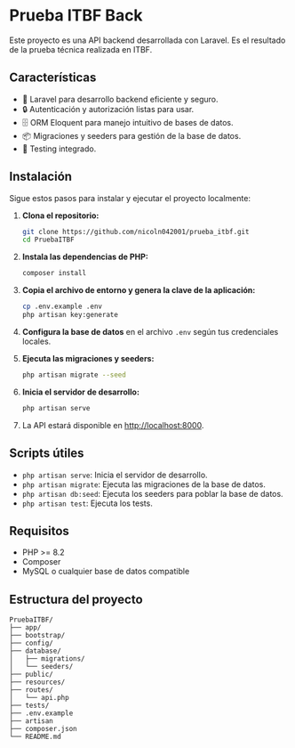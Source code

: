 # Prueba ITBF Back

Este proyecto es una API backend desarrollada con Laravel. Es el resultado de la prueba técnica realizada en ITBF.

## Características

- 🚀 Laravel para desarrollo backend eficiente y seguro.
- 🔒 Autenticación y autorización listas para usar.
- 🗄️ ORM Eloquent para manejo intuitivo de bases de datos.
- 📦 Migraciones y seeders para gestión de la base de datos.
- 🧪 Testing integrado.

## Instalación

Sigue estos pasos para instalar y ejecutar el proyecto localmente:

1. **Clona el repositorio:**
   ```bash
   git clone https://github.com/nicoln042001/prueba_itbf.git
   cd PruebaITBF
   ```

2. **Instala las dependencias de PHP:**
   ```bash
   composer install
   ```

3. **Copia el archivo de entorno y genera la clave de la aplicación:**
   ```bash
   cp .env.example .env
   php artisan key:generate
   ```

4. **Configura la base de datos** en el archivo `.env` según tus credenciales locales.

5. **Ejecuta las migraciones y seeders:**
   ```bash
   php artisan migrate --seed
   ```

6. **Inicia el servidor de desarrollo:**
   ```bash
   php artisan serve
   ```

7. La API estará disponible en [http://localhost:8000](http://localhost:8000).

## Scripts útiles

- `php artisan serve`: Inicia el servidor de desarrollo.
- `php artisan migrate`: Ejecuta las migraciones de la base de datos.
- `php artisan db:seed`: Ejecuta los seeders para poblar la base de datos.
- `php artisan test`: Ejecuta los tests.

## Requisitos

- PHP >= 8.2
- Composer
- MySQL o cualquier base de datos compatible

## Estructura del proyecto

```
PruebaITBF/
├── app/
├── bootstrap/
├── config/
├── database/
│   ├── migrations/
│   └── seeders/
├── public/
├── resources/
├── routes/
│   └── api.php
├── tests/
├── .env.example
├── artisan
├── composer.json
└── README.md
```